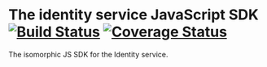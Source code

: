 # The identity service JavaScript SDK [![Build Status](https://travis-ci.org/ocelot-saas/identity-sdk-js.svg?branch=master)](https://travis-ci.org/ocelot-saas/identity-sdk-js) [![Coverage Status](https://coveralls.io/repos/github/ocelot-saas/identity-sdk-js/badge.svg?branch=master)](https://coveralls.io/github/ocelot-saas/identity-sdk-js?branch=master)

The isomorphic JS SDK for the Identity service.
